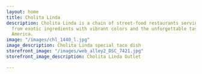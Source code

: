 ```yaml
---
layout: home
title: Cholita Linda
description: Cholita Linda is a chain of street-food restaurants serving fresh foods
  from exotic ingredients with vibrant colors and the unforgettable taste of Latin
  America.
image: "/images/chl_1440_l.jpg"
image_description: Cholita Linda special taco dish
storefront_image: "/images/web_alley2_DSC_7421.jpg"
storefront_image_description: Cholita Linda Outlet

---
```

